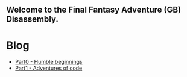## Welcome to the Final Fantasy Adventure (GB) Disassembly.

# Blog

* [Part0 - Humble beginnings](part0)
* [Part1 - Adventures of code](part1)

